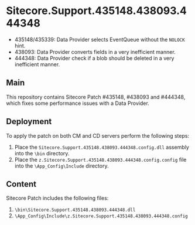 # Sitecore.Support.435148.438093.444348
  + 435148/435339: Data Provider selects EventQueue without the `NOLOCK` hint.
  + 438093: Data Provider converts fields in a very inefficient manner.
  + 444348: Data Provider check if a blob should be deleted in a very inefficient manner.

## Main

This repository contains Sitecore Patch #435148, #438093 and #444348, which fixes some performance issues with a Data Provider.

## Deployment

To apply the patch on both CM and CD servers perform the following steps:

1. Place the `Sitecore.Support.435148.438093.444348.config.dll` assembly into the `\bin` directory.
2. Place the `z.Sitecore.Support.435148.438093.444348.config.config` file into the `\App_Config\Include` directory.

## Content 

Sitecore Patch includes the following files:

1. `\bin\Sitecore.Support.435148.438093.444348.dll`
2. `\App_Config\Include\z.Sitecore.Support.435148.438093.444348.config`